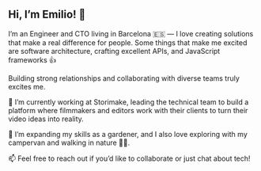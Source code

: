 ## Hi, I’m Emilio! 👋


I’m an Engineer and CTO living in Barcelona 🇪🇸 — I love creating solutions that make a real difference for people. Some things that make me excited are software architecture, crafting excellent APIs, and JavaScript frameworks 👍

Building strong relationships and collaborating with diverse teams truly excites me.

🎥 I’m currently working at Storimake, leading the technical team to build a platform where filmmakers and editors work with their clients to turn their video ideas into reality.

🌿 I’m expanding my skills as a gardener, and I also love exploring with my campervan and walking in nature 🚐🌲.

📫 Feel free to reach out if you’d like to collaborate or just chat about tech!
